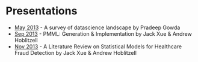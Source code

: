 Presentations
=============

* [May 2013](may2013) - A survey of datascience landscape by Pradeep Gowda
* [Sep 2013](sep2013) - PMML: Generation & Implementation by Jack Xue & Andrew Hoblitzell
* [Nov 2013](nov2013) - A Literature Review on Statistical Models for Healthcare Fraud Detection by Jack Xue & Andrew Hoblitzell
